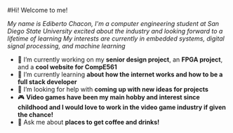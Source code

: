 #Hi! Welcome to me!

*My name is Ediberto Chacon, I'm a computer engineering student at San Diego State University excited about the industry and looking forward to a lifetime of learning*
*My interests are currently in embedded systems, digital signal processing, and machine learning*
- 🔭 I’m currently working on my **senior design project**, an **FPGA project**, and a **cool website for CompE561**
- 🌱 I’m currently learning **about how the internet works and how to be a full stack developer**
- 🤔 I’m looking for help with **coming up with new ideas for projects**
- 🎮 **Video games have been my main hobby and interest since childhood and I would love to work in the video game industry if given the chance!**
- 💬 Ask me about **places to get coffee and drinks!**
